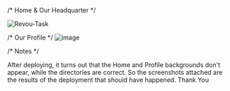 /* Home & Our Headquarter */

![Revou-Task](https://user-images.githubusercontent.com/99755547/220793118-023e8afd-c271-4f96-abf0-0a3159dab5d9.png)


/* Our Profile */
![image](https://user-images.githubusercontent.com/99755547/220793286-542f2fb4-30b7-47e7-80f9-cfb3f77e1b88.png)


/* Notes */

After deploying, it turns out that the Home and Profile backgrounds don't appear, while the directories are correct. So the screenshots attached are the results of the deployment that should have happened. Thank You
